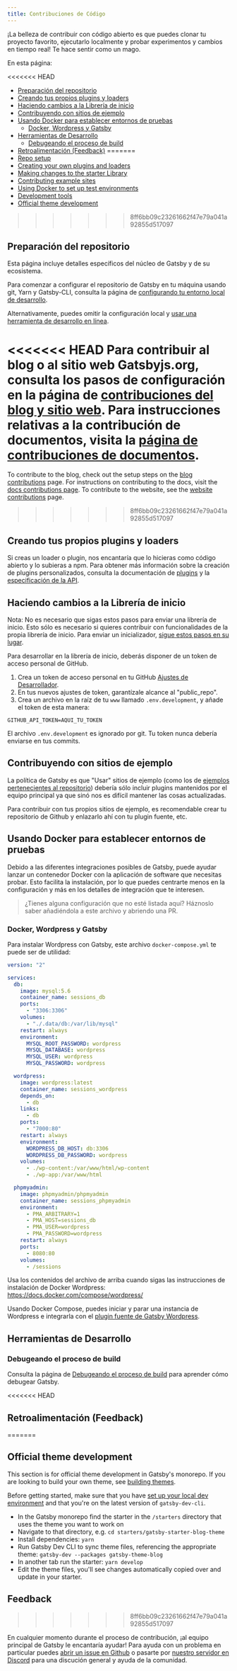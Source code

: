 ```yaml
---
title: Contribuciones de Código
---
```


¡La belleza de contribuir con código abierto es que puedes clonar tu proyecto favorito, ejecutarlo localmente y probar experimentos y cambios en tiempo real! Te hace sentir como un mago.

En esta página:

<<<<<<< HEAD
- [Preparación del repositorio](#preparaci%c3%b3n-del-repositorio)
- [Creando tus propios plugins y loaders](#creando-tus-propios-plugins-y-loaders)
- [Haciendo cambios a la Librería de inicio](#haciendo-cambios-a-la-librer%c3%ada-de-inicio)
- [Contribuyendo con sitios de ejemplo](#contribuyendo-con-sitios-de-ejemplo)
- [Usando Docker para establecer entornos de pruebas](#usando-docker-para-establecer-entornos-de-pruebas)
  - [Docker, Wordpress y Gatsby](#docker-wordpress-y-gatsby)
- [Herramientas de Desarrollo](#herramientas-de-desarrollo)
  - [Debugeando el proceso de build](#debugeando-el-proceso-de-build)
- [Retroalimentación (Feedback)](#retroalimentaci%c3%b3n-feedback)
=======
- [Repo setup](#repo-setup)
- [Creating your own plugins and loaders](#creating-your-own-plugins-and-loaders)
- [Making changes to the starter Library](#making-changes-to-the-starter-library)
- [Contributing example sites](#contributing-example-sites)
- [Using Docker to set up test environments](#using-docker-to-set-up-test-environments)
- [Development tools](#development-tools)
- [Official theme development](#official-theme-development)
>>>>>>> 8ff6bb09c23261662f47e79a041a92855d517097

## Preparación del repositorio

Esta página incluye detalles específicos del núcleo de Gatsby y de su ecosistema.

Para comenzar a configurar el repositorio de Gatsby en tu máquina usando git, Yarn y Gatsby-CLI, consulta la página de [configurando tu entorno local de desarrollo](/contributing/setting-up-your-local-dev-environment/).

Alternativamente, puedes omitir la configuración local y [usar una herramienta de desarrollo en línea](/contributing/using-an-online-dev-environment/).

<<<<<<< HEAD
Para contribuir al blog o al sitio web Gatsbyjs.org, consulta los pasos de configuración en la página de [contribuciones del blog y sitio web](/contributing/blog-and-website-contributions/). Para instrucciones relativas a la contribución de documentos, visita la [página de contribuciones de documentos](/contributing/docs-contributions/).
=======
To contribute to the blog, check out the setup steps on the [blog contributions](/contributing/blog-contributions/) page. For instructions on contributing to the docs, visit the [docs contributions page](/contributing/docs-contributions/). To contribute to the website, see the [website contributions](/contributing/website-contributions/) page.
>>>>>>> 8ff6bb09c23261662f47e79a041a92855d517097

## Creando tus propios plugins y loaders

Si creas un loader o plugin, nos encantaría que lo hicieras como código abierto y lo subieras a npm. Para obtener más información sobre la creación de plugins personalizados, consulta la documentación de [plugins](/docs/plugins/) y la [especificación de la API](/docs/api-specification/).

## Haciendo cambios a la Librería de inicio

Nota: No es necesario que sigas estos pasos para enviar una librería de inicio. Esto sólo es necesario si quieres contribuir con funcionalidades de la propia librería de inicio. Para enviar un inicializador, [sigue estos pasos en su lugar](/contributing/submit-to-starter-library/).

Para desarrollar en la librería de inicio, deberás disponer de un token de acceso personal de GitHub.

1. Crea un token de acceso personal en tu GitHub [Ajustes de Desarrollador](https://github.com/settings/tokens).
2. En tus nuevos ajustes de token, garantízale alcance al "public_repo".
3. Crea un archivo en la raíz de tu `www` llamado `.env.development`, y añade el token de esta manera:

```text:title=.env.development
GITHUB_API_TOKEN=AQUI_TU_TOKEN
```

El archivo `.env.development` es ignorado por git. Tu token nunca debería enviarse en tus commits.

## Contribuyendo con sitios de ejemplo

La política de Gatsby es que "Usar" sitios de ejemplo (como los de [ejemplos pertenecientes al repositorio](https://github.com/gatsbyjs/gatsby/tree/master/examples)) debería sólo incluir plugins mantenidos por el equipo principal ya que sinó nos es difícil mantener las cosas actualizadas.

Para contribuir con tus propios sitios de ejemplo, es recomendable crear tu repositorio de Github y enlazarlo ahí con tu plugin fuente, etc.

## Usando Docker para establecer entornos de pruebas

Debido a las diferentes integraciones posibles de Gatsby, puede ayudar lanzar un contenedor Docker con la aplicación de software que necesitas probar. Esto facilita la instalación, por lo que puedes centrarte menos en la configuración y más en los detalles de integración que te interesen.

> ¿Tienes alguna configuración que no esté listada aquí? Háznoslo saber añadiéndola a este archivo y abriendo una PR.

### Docker, Wordpress y Gatsby

Para instalar Wordpress con Gatsby, este archivo `docker-compose.yml` te puede ser de utilidad:

```yaml:title=docker-compose.yml
version: "2"

services:
  db:
    image: mysql:5.6
    container_name: sessions_db
    ports:
      - "3306:3306"
    volumes:
      - "./.data/db:/var/lib/mysql"
    restart: always
    environment:
      MYSQL_ROOT_PASSWORD: wordpress
      MYSQL_DATABASE: wordpress
      MYSQL_USER: wordpress
      MYSQL_PASSWORD: wordpress

  wordpress:
    image: wordpress:latest
    container_name: sessions_wordpress
    depends_on:
      - db
    links:
      - db
    ports:
      - "7000:80"
    restart: always
    environment:
      WORDPRESS_DB_HOST: db:3306
      WORDPRESS_DB_PASSWORD: wordpress
    volumes:
      - ./wp-content:/var/www/html/wp-content
      - ./wp-app:/var/www/html

  phpmyadmin:
    image: phpmyadmin/phpmyadmin
    container_name: sessions_phpmyadmin
    environment:
      - PMA_ARBITRARY=1
      - PMA_HOST=sessions_db
      - PMA_USER=wordpress
      - PMA_PASSWORD=wordpress
    restart: always
    ports:
      - 8080:80
    volumes:
      - /sessions
```

Usa los contenidos del archivo de arriba cuando sigas las instrucciones de instalación de Docker Wordpress: https://docs.docker.com/compose/wordpress/

Usando Docker Compose, puedes iniciar y parar una instancia de Wordpress e integrarla con el [plugin fuente de Gatsby Wordpress](/docs/sourcing-from-wordpress/).

## Herramientas de Desarrollo

### Debugeando el proceso de build

Consulta la página de [Debugeando el proceso de build](/docs/debugging-the-build-process/) para aprender cómo debugear Gatsby.

<<<<<<< HEAD
## Retroalimentación (Feedback)
=======
## Official theme development

This section is for official theme development in Gatsby's monorepo. If you are looking
to build your own theme, see [building themes](/docs/themes/building-themes/).

Before getting started, make sure that you have
[set up your local dev environment](/contributing/setting-up-your-local-dev-environment/)
and that you're on the latest version of `gatsby-dev-cli`.

- In the Gatsby monorepo find the starter in the `/starters` directory that uses the theme you want to work on
- Navigate to that directory, e.g. `cd starters/gatsby-starter-blog-theme`
- Install dependencies: `yarn`
- Run Gatsby Dev CLI to sync theme files, referencing the appropriate theme: `gatsby-dev --packages gatsby-theme-blog`
- In another tab run the starter: `yarn develop`
- Edit the theme files, you'll see changes automatically copied over and update in your starter.

## Feedback
>>>>>>> 8ff6bb09c23261662f47e79a041a92855d517097

En cualquier momento durante el proceso de contribución, ¡al equipo principal de Gatsby le encantaría ayudar! Para ayuda con un problema en particular puedes [abrir un issue en Github](/contributing/how-to-file-an-issue/) o pasarte por [nuestro servidor en Discord](https://gatsby.dev/discord) para una discución general y ayuda de la comunidad.
